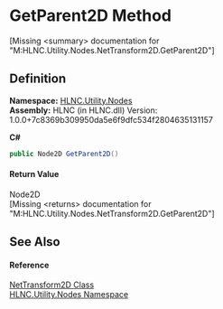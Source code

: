# GetParent2D Method


\[Missing &lt;summary&gt; documentation for "M:HLNC.Utility.Nodes.NetTransform2D.GetParent2D"\]



## Definition
**Namespace:** <a href="N_HLNC_Utility_Nodes">HLNC.Utility.Nodes</a>  
**Assembly:** HLNC (in HLNC.dll) Version: 1.0.0+7c8369b309950da5e6f9dfc534f2804635131157

**C#**
``` C#
public Node2D GetParent2D()
```



#### Return Value
Node2D  
\[Missing &lt;returns&gt; documentation for "M:HLNC.Utility.Nodes.NetTransform2D.GetParent2D"\]

## See Also


#### Reference
<a href="T_HLNC_Utility_Nodes_NetTransform2D">NetTransform2D Class</a>  
<a href="N_HLNC_Utility_Nodes">HLNC.Utility.Nodes Namespace</a>  
